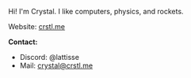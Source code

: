 Hi! I'm Crystal. I like computers, physics, and rockets.

Website: [crstl.me](https://crstl.me/)

**Contact:**
- Discord: @lattisse
- Mail: crystal@crstl.me
